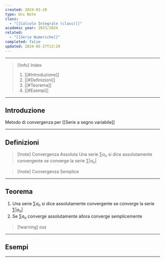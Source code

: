 ```yaml
---
created: 2024-03-20
type: Uni Note
class:
  - "[[Calcolo Integrale (class)]]"
academic year: 2023/2024
related:
  - "[[Serie Numeriche]]"
completed: false
updated: 2024-05-27T13:29
---
```

---

>[!info] Index
>1. [[#Introduzione]]
>2. [[#Definizioni]]
>3. [[#Teorema]]
>4. [[#Esempi]]

---
## Introduzione

Metodo di convergenza per [[Serie a segno variabile]]


---
## Definizioni

>[!note] Convergenza Assoluta
>Una serie $\sum a_{ n }$ si dice assolutamente convergente se converge la serie $\sum |a_{ n }|$ 

>[!note] Convergenza Semplice
>

---
## Teorema 

1. Una serie $\sum a_{ n }$ si dice assolutamente convergente se converge la serie $\sum |a_{ n }|$ 
2. Se $\sum a_{ n }$ converge assolutamente allora converge semplicemente

>[!warning] oss

---
## Esempi



---
